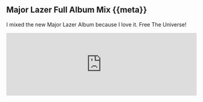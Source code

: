 Major Lazer Full Album Mix {{meta}}
-----------------------------------

I mixed the new Major Lazer Album because I love it. Free The Universe!

<iframe width="100%" height="166" scrolling="no" frameborder="no" src="https://w.soundcloud.com/player/?url=http%3A%2F%2Fapi.soundcloud.com%2Ftracks%2F88790680"></iframe>